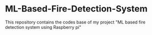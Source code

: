 # ML-Based-Fire-Detection-System
This repository contains the codes base of my project "ML based fire detection system using Raspberry pi"
